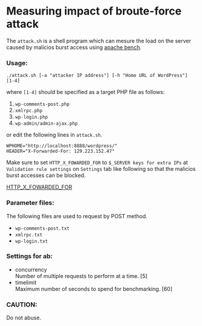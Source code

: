 Measuring impact of broute-force attack
=======================================

The `attack.sh` is a shell program which can mesure the load on the server 
caused by malicios burst access using [apache bench][ApacheBench].

### Usage: ###

    ./attack.sh [-a "attacker IP address"] [-h "Home URL of WordPress"] [1-4]

where `[1-4]` should be specified as a target PHP file as follows:

1. `wp-comments-post.php`
2. `xmlrpc.php`
3. `wp-login.php`
4. `wp-admin/admin-ajax.php`

or edit the following lines in `attack.sh`.

    WPHOME="http://localhost:8888/wordpress/"
    HEADER="X-Forwarded-For: 129.223.152.47"

Make sure to set `HTTP_X_FOWARDED_FOR` to `$_SERVER keys for extra IPs` at 
`Validation rule settings` on `Settings` tab like following so that the 
malicios burst accesses can be blocked.

[HTTP_X_FOWARDED_FOR][X-Forwarded]

### Parameter files: ###

The following files are used to request by POST method.

* `wp-comments-post.txt`
* `xmlrpc.txt`
* `wp-login.txt`

### Settings for ab: ###

* concurrency  
  Number of multiple requests to perform at a time. [5]
* timelimit  
  Maximum number of seconds to spend for benchmarking. [60]

### CAUTION: ###

Do not abuse.

[ApacheBench]: http://httpd.apache.org/docs/current/programs/ab.html "ab - Apache HTTP server benchmarking tool"
[X-Forwarded]: http://tokkonopapa.github.io/WordPress-IP-Geo-Block/img/2015-09/X-Forwarded-For.png "$_SERVER keys for extra IPs"
